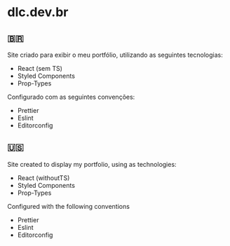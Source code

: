 # dlc.dev.br

## 🇧🇷

Site criado para exibir o meu portfólio, utilizando as seguintes tecnologias:

- React (sem TS)
- Styled Components
- Prop-Types

Configurado com as seguintes convenções:

- Prettier
- Eslint
- Editorconfig

## 🇺🇸

Site created to display my portfolio, using as technologies:

- React (withoutTS)
- Styled Components
- Prop-Types

Configured with the following conventions

- Prettier
- Eslint
- Editorconfig
